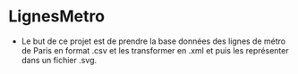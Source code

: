 # LignesMetro
- Le but de ce projet est de prendre la base données des lignes de métro de Paris en format .csv et les transformer en .xml et puis les représenter dans un fichier .svg.

